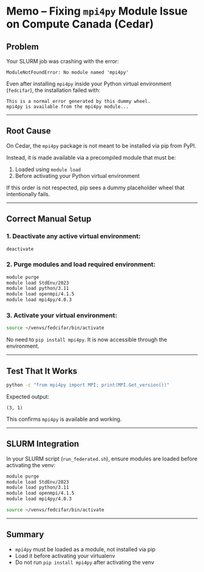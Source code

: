 # Memo – Fixing `mpi4py` Module Issue on Compute Canada (Cedar)

## Problem

Your SLURM job was crashing with the error:

```
ModuleNotFoundError: No module named 'mpi4py'
```

Even after installing `mpi4py` inside your Python virtual environment (`fedcifar`), the installation failed with:

```
This is a normal error generated by this dummy wheel.
mpi4py is available from the mpi4py module...
```

---

## Root Cause

On Cedar, the `mpi4py` package is not meant to be installed via pip from PyPI.

Instead, it is made available via a precompiled module that must be:

1. Loaded using `module load`
2. Before activating your Python virtual environment

If this order is not respected, pip sees a dummy placeholder wheel that intentionally fails.

---

## Correct Manual Setup

### 1. Deactivate any active virtual environment:
```bash
deactivate
```

### 2. Purge modules and load required environment:
```bash
module purge
module load StdEnv/2023
module load python/3.11
module load openmpi/4.1.5
module load mpi4py/4.0.3
```

### 3. Activate your virtual environment:
```bash
source ~/venvs/fedcifar/bin/activate
```

No need to `pip install mpi4py`. It is now accessible through the environment.

---

## Test That It Works

```bash
python -c "from mpi4py import MPI; print(MPI.Get_version())"
```

Expected output:

```
(3, 1)
```

This confirms `mpi4py` is available and working.

---

## SLURM Integration

In your SLURM script (`run_federated.sh`), ensure modules are loaded before activating the venv:

```bash
module purge
module load StdEnv/2023
module load python/3.11
module load openmpi/4.1.5
module load mpi4py/4.0.3

source ~/venvs/fedcifar/bin/activate
```

---

## Summary

- `mpi4py` must be loaded as a module, not installed via pip
- Load it before activating your virtualenv
- Do not run `pip install mpi4py` after activating the venv